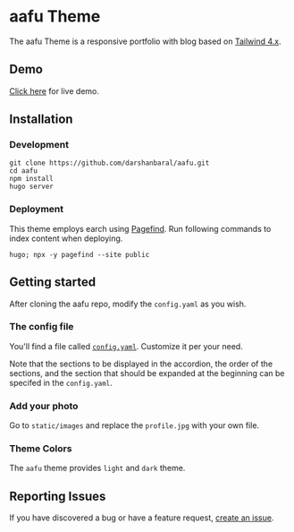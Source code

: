 # aafu Theme

The aafu Theme is a responsive portfolio with blog based on [Tailwind 4.x](https://tailwindcss.com/).

## Demo

[Click here](https://aafu.pages.dev/) for live demo.

## Installation

### Development

```shell
git clone https://github.com/darshanbaral/aafu.git
cd aafu
npm install
hugo server
```

### Deployment

This theme employs earch using [Pagefind](https://pagefind.app/). Run following commands to index content when deploying.

```shell
hugo; npx -y pagefind --site public
```

## Getting started

After cloning the aafu repo, modify the `config.yaml` as you wish.

### The config file

You'll find a file called [`config.yaml`](//github.com/darshanbaral/aafu/blob/master/config.yaml). Customize it per your need.

Note that the sections to be displayed in the accordion, the order of the sections, and the section that should be expanded at the beginning can be specifed in the `config.yaml`.

### Add your photo

Go to `static/images` and replace the `profile.jpg` with your own file.

### Theme Colors

The `aafu` theme provides `light` and `dark` theme.

## Reporting Issues

If you have discovered a bug or have a feature request, [create an issue](https://github.com/darshanbaral/aafu/issues/new).
